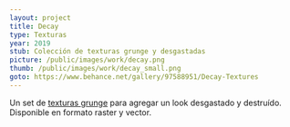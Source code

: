 ```yaml
---
layout: project
title: Decay
type: Texturas
year: 2019
stub: Colección de texturas grunge y desgastadas
picture: /public/images/work/decay.png
thumb: /public/images/work/decay_small.png
goto: https://www.behance.net/gallery/97588951/Decay-Textures
---
```

Un set de [texturas grunge](https://www.behance.net/gallery/97588951/Decay-Textures) para agregar un look desgastado y destruído. Disponible en formato raster y vector.